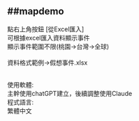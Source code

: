 ##mapdemo
----------------
點右上角按鈕 [從Excel匯入]<br>
可根據excel匯入資料顯示事件<br>
顯示事件範圍不限(桃園->台灣->全球)<br>
<br>
資料格式範例->假想事件.xlsx

<br>
使用軟體:<br>
主幹使用chatGPT建立，後續調整使用Claude <br>
程式語言:<br>
繁體中文
